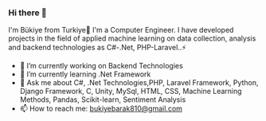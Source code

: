 ### Hi there 👋

I'm Bükiye from Turkiye🎈 I'm a Computer Engineer. I have developed projects in the field of applied machine learning on data collection, analysis and backend technologies as C#-.Net, PHP-Laravel..⚡


- 🔭 I’m currently working on Backend Technologies
- 🌱 I’m currently learning .Net Framework
- 💬 Ask me about C#, .Net Technologies,PHP, Laravel Framework, Python, Django Framework, C, Unity, MySql, HTML, CSS, Machine Learning Methods, Pandas, Scikit-learn, Sentiment Analysis 
- 📫 How to reach me: bukiyebarak810@gmail.com
